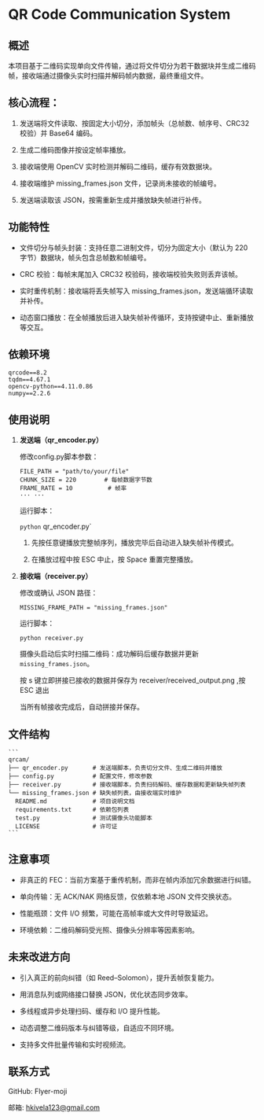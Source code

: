 # QR Code Communication System

## 概述

本项目基于二维码实现单向文件传输，通过将文件切分为若干数据块并生成二维码帧，接收端通过摄像头实时扫描并解码帧内数据，最终重组文件。

## 核心流程：

1. 发送端将文件读取、按固定大小切分，添加帧头（总帧数、帧序号、CRC32校验）并 Base64 编码。

2. 生成二维码图像并按设定帧率播放。

3. 接收端使用 OpenCV 实时检测并解码二维码，缓存有效数据块。

4. 接收端维护 missing_frames.json 文件，记录尚未接收的帧编号。

5. 发送端读取该 JSON，按需重新生成并播放缺失帧进行补传。

## 功能特性

- 文件切分与帧头封装：支持任意二进制文件，切分为固定大小（默认为 220 字节）数据块，帧头包含总帧数和帧编号。

- CRC 校验：每帧末尾加入 CRC32 校验码，接收端校验失败则丢弃该帧。

- 实时重传机制：接收端将丢失帧写入 missing_frames.json，发送端循环读取并补传。

- 动态窗口播放：在全帧播放后进入缺失帧补传循环，支持按键中止、重新播放等交互。

## 依赖环境
```
qrcode==8.2
tqdm==4.67.1
opencv-python==4.11.0.86
numpy==2.2.6
```

## 使用说明

1. **发送端（qr_encoder.py）**

    修改config.py脚本参数：
    ```
    FILE_PATH = "path/to/your/file"
    CHUNK_SIZE = 220        # 每帧数据字节数
    FRAME_RATE = 10          # 帧率
   ··· ···
    ```
    运行脚本：

    `python` qr_encoder.py`

    1. 先按任意键播放完整帧序列，播放完毕后自动进入缺失帧补传模式。

    2. 在播放过程中按 ESC 中止，按 Space 重置完整播放。

2. **接收端（receiver.py）**

    修改或确认 JSON 路径：

    `MISSING_FRAME_PATH = "missing_frames.json"`

    运行脚本：

    `python receiver.py`

    摄像头启动后实时扫描二维码：成功解码后缓存数据并更新 `missing_frames.json`。

    按 s 键立即拼接已接收的数据并保存为 receiver/received_output.png
   ,按 ESC 退出

    当所有帧接收完成后，自动拼接并保存。

## 文件结构
    ```
    qrcam/
    ├── qr_encoder.py       # 发送端脚本，负责切分文件、生成二维码并播放
    ├── config.py           # 配置文件，修改参数
    ├── receiver.py         # 接收端脚本，负责扫码解码、缓存数据和更新缺失帧列表
    └── missing_frames.json # 缺失帧列表，由接收端实时维护
      README.md             # 项目说明文档
      requirements.txt      # 依赖包列表 
      test.py               # 测试摄像头功能脚本
      LICENSE               # 许可证
    ```
## 注意事项
- 非真正的 FEC：当前方案基于重传机制，而非在帧内添加冗余数据进行纠错。

- 单向传输：无 ACK/NAK 网络反馈，仅依赖本地 JSON 文件交换状态。

 - 性能瓶颈：文件 I/O 频繁，可能在高帧率或大文件时导致延迟。

- 环境依赖：二维码解码受光照、摄像头分辨率等因素影响。

## 未来改进方向

- 引入真正的前向纠错（如 Reed–Solomon），提升丢帧恢复能力。

- 用消息队列或网络接口替换 JSON，优化状态同步效率。

- 多线程或异步处理扫码、缓存和 I/O 提升性能。

- 动态调整二维码版本与纠错等级，自适应不同环境。

- 支持多文件批量传输和实时视频流。

## 联系方式

GitHub: Flyer-moji

邮箱: hkivela123@gmail.com

